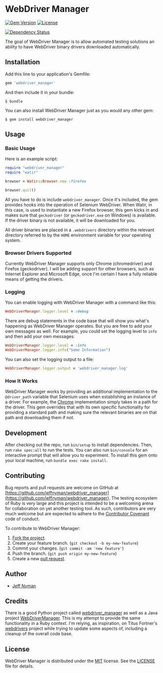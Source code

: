 # WebDriver Manager

[![Gem Version](https://badge.fury.io/rb/webdriver_manager.svg)](http://badge.fury.io/rb/webdriver_manager)
[![License](http://img.shields.io/badge/license-MIT-blue.svg)](https://github.com/jeffnyman/webdriver_manager/blob/master/LICENSE.txt)

[![Dependency Status](https://gemnasium.com/jeffnyman/webdriver_manager.png)](https://gemnasium.com/jeffnyman/webdriver_manager)

The goal of WebDriver Manager is to allow automated testing solutions an ability to have WebDriver binary drivers downloaded automatically.

## Installation

Add this line to your application's Gemfile:

```ruby
gem 'webdriver_manager'
```

And then include it in your bundle:

    $ bundle

You can also install WebDriver Manager just as you would any other gem:

    $ gem install webdriver_manager

## Usage

### Basic Usage

Here is an example script:

```ruby
require "webdriver_manager"
require "watir"

browser = Watir::Browser.new :firefox

browser.quit()
```

All you have to do is include `webdriver_manager`. Once it's included, the gem provides hooks into the operation of Selenium WebDriver. When Watir, in this case, is used to instantiate a new Firefox browser, this gem kicks in and makes sure that `geckodriver` (or `geckodriver.exe` on Windows) is available. If the driver binary is not available, it will be downloaded for you.

All driver binaries are placed in a `.webdrivers` directory within the relevant directory referred to by the `HOME` environment variable for your operating system.

### Browser Drivers Supported

Currently WebDriver Manager supports only Chrome (chromedriver) and Firefox (geckodriver). I will be adding support for other browsers, such as Internet Explorer and Microsoft Edge, once I'm certain I have a fully reliable means of getting the drivers.

### Logging

You can enable logging with WebDriver Manager with a command like this:

```ruby
WebDriverManager.logger.level = :debug
```

There are debug statements in the code base that will show you what's happening as WebDriver Manager operates. But you are free to add your own messages as well. For example, you could set the logging level to `info` and then add your own messages:

```ruby
WebDriverManager.logger.level = :info
WebDriverManager.logger.info("Some Information")
```

You can also set the logging output to a file:

```ruby
WebDriverManager.logger.output = 'webdriver_manager.log'
```

### How It Works

WebDriver Manager works by providing an additional implementation to the `@driver_path` variable that Selenium uses when establishing an instance of a driver. For example, the [Chrome](https://github.com/SeleniumHQ/selenium/blob/master/rb/lib/selenium/webdriver/chrome.rb) implementation simply takes in a path for the driver. This gem overrides that with its own specific functionality for providing a standard path and making sure the relevant binaries are on that path and downloading them if not.

## Development

After checking out the repo, run `bin/setup` to install dependencies. Then, run `rake spec:all` to run the tests. You can also run `bin/console` for an interactive prompt that will allow you to experiment. To install this gem onto your local machine, run `bundle exec rake install`.

## Contributing

Bug reports and pull requests are welcome on GitHub at [https://github.com/jeffnyman/webdriver_manager](https://github.com/jeffnyman/webdriver_manager). The testing ecosystem of Ruby is very large and this project is intended to be a welcoming arena for collaboration on yet another testing tool. As such, contributors are very much welcome but are expected to adhere to the [Contributor Covenant](http://contributor-covenant.org) code of conduct.

To contribute to WebDriver Manager:

1. [Fork the project](http://gun.io/blog/how-to-github-fork-branch-and-pull-request/).
2. Create your feature branch. (`git checkout -b my-new-feature`)
3. Commit your changes. (`git commit -am 'new feature'`)
4. Push the branch. (`git push origin my-new-feature`)
5. Create a new [pull request](https://help.github.com/articles/using-pull-requests).

## Author

* [Jeff Nyman](http://testerstories.com)

## Credits

There is a good Python project called [webdriver_manager](https://github.com/SergeyPirogov/webdriver_manager) as well as a Java project [WebDriverManager](https://github.com/bonigarcia/webdrivermanager). This is my attempt to provide the same functionality in a Ruby context. I'm relying, as inspiration, on Titus Fortner's [webdrivers](https://github.com/titusfortner/webdrivers) project while trying to update some aspects of, including a cleanup of the overall code base.

## License

WebDriver Manager is distributed under the [MIT](http://www.opensource.org/licenses/MIT) license.
See the [LICENSE](https://github.com/jeffnyman/webdriver_manager/blob/master/LICENSE.txt) file for details.

